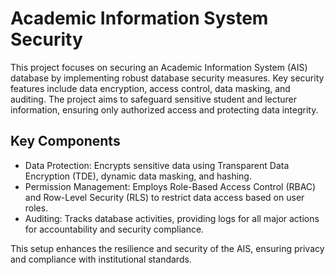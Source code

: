 # Academic Information System Security
This project focuses on securing an Academic Information System (AIS) database by implementing robust database security measures. Key security features include data encryption, access control, data masking, and auditing. The project aims to safeguard sensitive student and lecturer information, ensuring only authorized access and protecting data integrity.

## Key Components
- Data Protection: Encrypts sensitive data using Transparent Data Encryption (TDE), dynamic data masking, and hashing.
- Permission Management: Employs Role-Based Access Control (RBAC) and Row-Level Security (RLS) to restrict data access based on user roles.
- Auditing: Tracks database activities, providing logs for all major actions for accountability and security compliance.

This setup enhances the resilience and security of the AIS, ensuring privacy and compliance with institutional standards.
